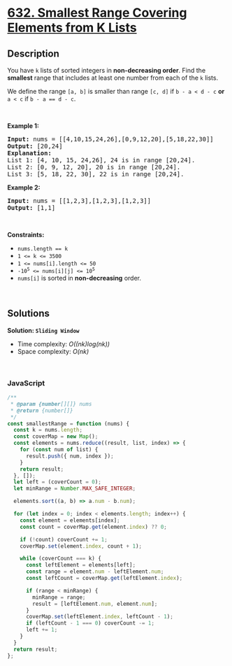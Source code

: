 # [632. Smallest Range Covering Elements from K Lists](https://leetcode.com/problems/smallest-range-covering-elements-from-k-lists)

## Description

<div class="elfjS" data-track-load="description_content"><p>You have <code>k</code> lists of sorted integers in <strong>non-decreasing&nbsp;order</strong>. Find the <b>smallest</b> range that includes at least one number from each of the <code>k</code> lists.</p>

<p>We define the range <code>[a, b]</code> is smaller than range <code>[c, d]</code> if <code>b - a &lt; d - c</code> <strong>or</strong> <code>a &lt; c</code> if <code>b - a == d - c</code>.</p>

<p>&nbsp;</p>
<p><strong class="example">Example 1:</strong></p>

<pre><strong>Input:</strong> nums = [[4,10,15,24,26],[0,9,12,20],[5,18,22,30]]
<strong>Output:</strong> [20,24]
<strong>Explanation: </strong>
List 1: [4, 10, 15, 24,26], 24 is in range [20,24].
List 2: [0, 9, 12, 20], 20 is in range [20,24].
List 3: [5, 18, 22, 30], 22 is in range [20,24].
</pre>

<p><strong class="example">Example 2:</strong></p>

<pre><strong>Input:</strong> nums = [[1,2,3],[1,2,3],[1,2,3]]
<strong>Output:</strong> [1,1]
</pre>

<p>&nbsp;</p>
<p><strong>Constraints:</strong></p>

<ul>
	<li><code>nums.length == k</code></li>
	<li><code>1 &lt;= k &lt;= 3500</code></li>
	<li><code>1 &lt;= nums[i].length &lt;= 50</code></li>
	<li><code>-10<sup>5</sup> &lt;= nums[i][j] &lt;= 10<sup>5</sup></code></li>
	<li><code>nums[i]</code>&nbsp;is sorted in <strong>non-decreasing</strong> order.</li>
</ul>
</div>

<p>&nbsp;</p>

## Solutions

**Solution: `Sliding Window`**

- Time complexity: <em>O((nk)log(nk))</em>
- Space complexity: <em>O(nk)</em>

<p>&nbsp;</p>

### **JavaScript**

```js
/**
 * @param {number[][]} nums
 * @return {number[]}
 */
const smallestRange = function (nums) {
  const k = nums.length;
  const coverMap = new Map();
  const elements = nums.reduce((result, list, index) => {
    for (const num of list) {
      result.push({ num, index });
    }
    return result;
  }, []);
  let left = (coverCount = 0);
  let minRange = Number.MAX_SAFE_INTEGER;

  elements.sort((a, b) => a.num - b.num);

  for (let index = 0; index < elements.length; index++) {
    const element = elements[index];
    const count = coverMap.get(element.index) ?? 0;

    if (!count) coverCount += 1;
    coverMap.set(element.index, count + 1);

    while (coverCount === k) {
      const leftElement = elements[left];
      const range = element.num - leftElement.num;
      const leftCount = coverMap.get(leftElement.index);

      if (range < minRange) {
        minRange = range;
        result = [leftElement.num, element.num];
      }
      coverMap.set(leftElement.index, leftCount - 1);
      if (leftCount - 1 === 0) coverCount -= 1;
      left += 1;
    }
  }
  return result;
};
```
